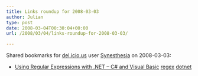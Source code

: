 ```yaml
---
title: Links roundup for 2008-03-03
author: Julian
type: post
date: 2008-03-04T00:30:04+00:00
url: /2008/03/04/links-roundup-for-2008-03-03/

---
```

Shared bookmarks for [del.icio.us][1] user [Synesthesia][2] on 2008-03-03:

  * [Using Regular Expressions with .NET &#8211; C# and Visual Basic][3] 
    [regex][4] [dotnet][5] </li> </ul>

 [1]: https://del.icio.us/
 [2]: https://del.icio.us/synesthesia
 [3]: https://www.regular-expressions.info/dotnet.html
 [4]: https://del.icio.us/synesthesia/regex
 [5]: https://del.icio.us/synesthesia/dotnet